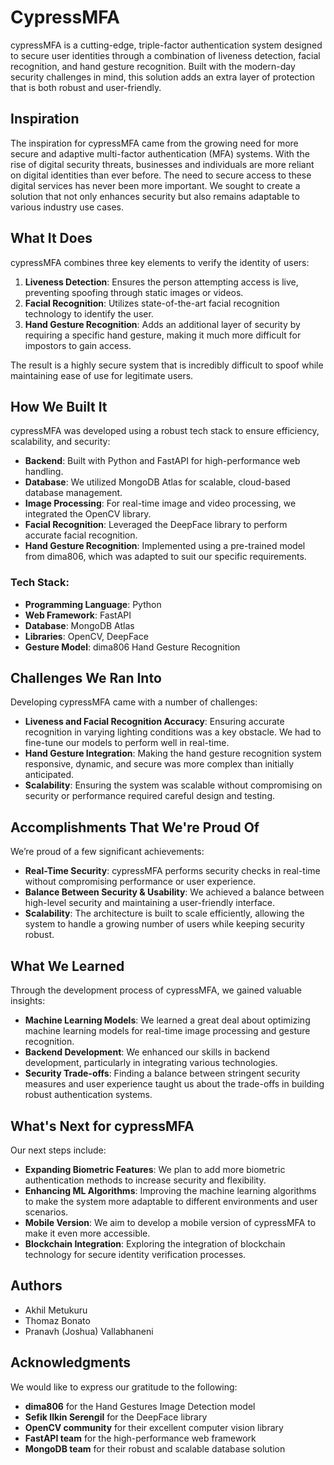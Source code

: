 # CypressMFA

cypressMFA is a cutting-edge, triple-factor authentication system designed to secure user identities through a combination of liveness detection, facial recognition, and hand gesture recognition. Built with the modern-day security challenges in mind, this solution adds an extra layer of protection that is both robust and user-friendly.

## Inspiration

The inspiration for cypressMFA came from the growing need for more secure and adaptive multi-factor authentication (MFA) systems. With the rise of digital security threats, businesses and individuals are more reliant on digital identities than ever before. The need to secure access to these digital services has never been more important. We sought to create a solution that not only enhances security but also remains adaptable to various industry use cases.

## What It Does

cypressMFA combines three key elements to verify the identity of users:
1. **Liveness Detection**: Ensures the person attempting access is live, preventing spoofing through static images or videos.
2. **Facial Recognition**: Utilizes state-of-the-art facial recognition technology to identify the user.
3. **Hand Gesture Recognition**: Adds an additional layer of security by requiring a specific hand gesture, making it much more difficult for impostors to gain access.

The result is a highly secure system that is incredibly difficult to spoof while maintaining ease of use for legitimate users.

## How We Built It

cypressMFA was developed using a robust tech stack to ensure efficiency, scalability, and security:
- **Backend**: Built with Python and FastAPI for high-performance web handling.
- **Database**: We utilized MongoDB Atlas for scalable, cloud-based database management.
- **Image Processing**: For real-time image and video processing, we integrated the OpenCV library.
- **Facial Recognition**: Leveraged the DeepFace library to perform accurate facial recognition.
- **Hand Gesture Recognition**: Implemented using a pre-trained model from dima806, which was adapted to suit our specific requirements.

### Tech Stack:
- **Programming Language**: Python
- **Web Framework**: FastAPI
- **Database**: MongoDB Atlas
- **Libraries**: OpenCV, DeepFace
- **Gesture Model**: dima806 Hand Gesture Recognition

## Challenges We Ran Into

Developing cypressMFA came with a number of challenges:
- **Liveness and Facial Recognition Accuracy**: Ensuring accurate recognition in varying lighting conditions was a key obstacle. We had to fine-tune our models to perform well in real-time.
- **Hand Gesture Integration**: Making the hand gesture recognition system responsive, dynamic, and secure was more complex than initially anticipated.
- **Scalability**: Ensuring the system was scalable without compromising on security or performance required careful design and testing.

## Accomplishments That We're Proud Of

We’re proud of a few significant achievements:
- **Real-Time Security**: cypressMFA performs security checks in real-time without compromising performance or user experience.
- **Balance Between Security & Usability**: We achieved a balance between high-level security and maintaining a user-friendly interface.
- **Scalability**: The architecture is built to scale efficiently, allowing the system to handle a growing number of users while keeping security robust.

## What We Learned

Through the development process of cypressMFA, we gained valuable insights:
- **Machine Learning Models**: We learned a great deal about optimizing machine learning models for real-time image processing and gesture recognition.
- **Backend Development**: We enhanced our skills in backend development, particularly in integrating various technologies.
- **Security Trade-offs**: Finding a balance between stringent security measures and user experience taught us about the trade-offs in building robust authentication systems.

## What's Next for cypressMFA

Our next steps include:
- **Expanding Biometric Features**: We plan to add more biometric authentication methods to increase security and flexibility.
- **Enhancing ML Algorithms**: Improving the machine learning algorithms to make the system more adaptable to different environments and user scenarios.
- **Mobile Version**: We aim to develop a mobile version of cypressMFA to make it even more accessible.
- **Blockchain Integration**: Exploring the integration of blockchain technology for secure identity verification processes.

## Authors
- Akhil Metukuru
- Thomaz Bonato
- Pranavh (Joshua) Vallabhaneni

## Acknowledgments
We would like to express our gratitude to the following:
- **dima806** for the Hand Gestures Image Detection model
- **Sefik Ilkin Serengil** for the DeepFace library
- **OpenCV community** for their excellent computer vision library
- **FastAPI team** for the high-performance web framework
- **MongoDB team** for their robust and scalable database solution
